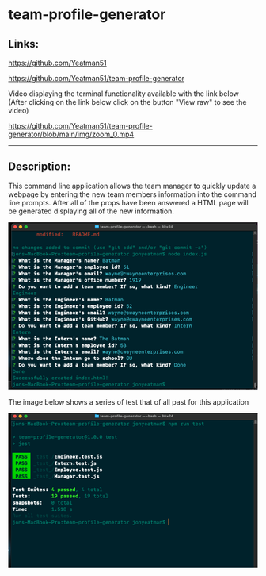 # team-profile-generator

## Links:
https://github.com/Yeatman51

https://github.com/Yeatman51/team-profile-generator

Video displaying the terminal functionality available with the link below 
(After clicking on the link below click on the button "View raw" to see the video)

https://github.com/Yeatman51/team-profile-generator/blob/main/img/zoom_0.mp4

---

## Description:
This command line application allows the team manager to quickly update a webpage by entering the new team members information into the command line prompts. After all of the props have been answered a HTML page will be generated displaying all of the new information.

![command-line-prompt.png](img/command-line-prompt.png)

The image below shows a series of test that of all past for this application

![command-line-test.png](img/command-line-test.png)